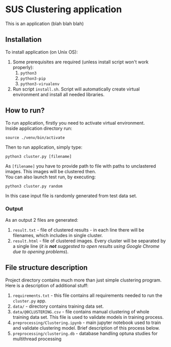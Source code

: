 # SUS Clustering application
This is an application (blah blah blah)
## Installation
To install application (on Unix OS):
1. Some prerequisites are required (unless install script won't work properly):
   1. `python3`
   2. `python3-pip`
   3. `python3-virualenv`
2. Run script `install.sh`. Script will automatically create virtual environment and install all needed libraries.

## How to run?
To run application, firstly you need to activate virtual environment.
<br />
Inside application directory run:
```
source ./venv/bin/activate
```
Then to run application, simply type:
```
python3 cluster.py [filename]
```
As  `[filename]` you have to provide path to file with paths to unclastered images. This images will be clustered then.
<br />
You can also launch test run, by executing:
```
python3 cluster.py random
```
In this case input file is randomly generated from test data set.

### Output
As an output 2 files are generated:
1. `result.txt` - file of clustered results - in each line there will be filenames, which includes in single cluster.
2. `result.html` - file of clustered images. Every cluster will be separated by a single line (_it is __not__ suggested to open results using Google Chrome due to opening problems_).

## File structure description
Project directory contains much more than just simple clustering program. Here is a description of additional stuff:
1. `requirements.txt` - this file contains all requirements needed to run the `cluster.py` app.
2. `data/` - directory contains training data set.
3. `data/@0CLUSTERING.csv` - file contains manual clustering of whole training data set. This file is used to validate models in training process.
4. `preprocessing/Clustering.ipynb` - main jupyter notebook used to train and validate clustering model. Brief description of this process below.
5. `preprocessing/clustering.db` - database handling optuna studies for multithread processing
